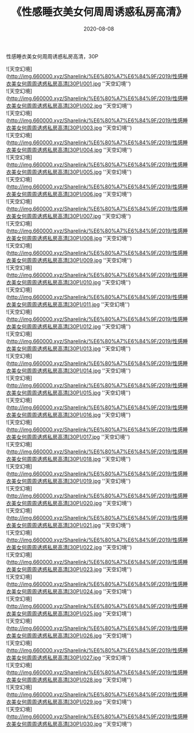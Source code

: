﻿---
layout: post
title:  《性感睡衣美女何周周诱惑私房高清》
date:   2020-08-08
img: http://img.660000.xyz/Sharelink/%E6%80%A7%E6%84%9F/2019/性感睡衣美女何周周诱惑私房高清[30P]/000.jpg
categories: [美女, 性感, 泳衣]
---

性感睡衣美女何周周诱惑私房高清，30P

![天空幻境](http://img.660000.xyz/Sharelink/%E6%80%A7%E6%84%9F/2019/性感睡衣美女何周周诱惑私房高清[30P]/001.jpg ''天空幻境'') <br>
![天空幻境](http://img.660000.xyz/Sharelink/%E6%80%A7%E6%84%9F/2019/性感睡衣美女何周周诱惑私房高清[30P]/002.jpg ''天空幻境'') <br>
![天空幻境](http://img.660000.xyz/Sharelink/%E6%80%A7%E6%84%9F/2019/性感睡衣美女何周周诱惑私房高清[30P]/003.jpg ''天空幻境'') <br>
![天空幻境](http://img.660000.xyz/Sharelink/%E6%80%A7%E6%84%9F/2019/性感睡衣美女何周周诱惑私房高清[30P]/004.jpg ''天空幻境'') <br>
![天空幻境](http://img.660000.xyz/Sharelink/%E6%80%A7%E6%84%9F/2019/性感睡衣美女何周周诱惑私房高清[30P]/005.jpg ''天空幻境'') <br>
![天空幻境](http://img.660000.xyz/Sharelink/%E6%80%A7%E6%84%9F/2019/性感睡衣美女何周周诱惑私房高清[30P]/006.jpg ''天空幻境'') <br>
![天空幻境](http://img.660000.xyz/Sharelink/%E6%80%A7%E6%84%9F/2019/性感睡衣美女何周周诱惑私房高清[30P]/007.jpg ''天空幻境'') <br>
![天空幻境](http://img.660000.xyz/Sharelink/%E6%80%A7%E6%84%9F/2019/性感睡衣美女何周周诱惑私房高清[30P]/008.jpg ''天空幻境'') <br>
![天空幻境](http://img.660000.xyz/Sharelink/%E6%80%A7%E6%84%9F/2019/性感睡衣美女何周周诱惑私房高清[30P]/009.jpg ''天空幻境'') <br>
![天空幻境](http://img.660000.xyz/Sharelink/%E6%80%A7%E6%84%9F/2019/性感睡衣美女何周周诱惑私房高清[30P]/010.jpg ''天空幻境'') <br>
![天空幻境](http://img.660000.xyz/Sharelink/%E6%80%A7%E6%84%9F/2019/性感睡衣美女何周周诱惑私房高清[30P]/011.jpg ''天空幻境'') <br>
![天空幻境](http://img.660000.xyz/Sharelink/%E6%80%A7%E6%84%9F/2019/性感睡衣美女何周周诱惑私房高清[30P]/012.jpg ''天空幻境'') <br>
![天空幻境](http://img.660000.xyz/Sharelink/%E6%80%A7%E6%84%9F/2019/性感睡衣美女何周周诱惑私房高清[30P]/013.jpg ''天空幻境'') <br>
![天空幻境](http://img.660000.xyz/Sharelink/%E6%80%A7%E6%84%9F/2019/性感睡衣美女何周周诱惑私房高清[30P]/014.jpg ''天空幻境'') <br>
![天空幻境](http://img.660000.xyz/Sharelink/%E6%80%A7%E6%84%9F/2019/性感睡衣美女何周周诱惑私房高清[30P]/015.jpg ''天空幻境'') <br>
![天空幻境](http://img.660000.xyz/Sharelink/%E6%80%A7%E6%84%9F/2019/性感睡衣美女何周周诱惑私房高清[30P]/016.jpg ''天空幻境'') <br>
![天空幻境](http://img.660000.xyz/Sharelink/%E6%80%A7%E6%84%9F/2019/性感睡衣美女何周周诱惑私房高清[30P]/017.jpg ''天空幻境'') <br>
![天空幻境](http://img.660000.xyz/Sharelink/%E6%80%A7%E6%84%9F/2019/性感睡衣美女何周周诱惑私房高清[30P]/018.jpg ''天空幻境'') <br>
![天空幻境](http://img.660000.xyz/Sharelink/%E6%80%A7%E6%84%9F/2019/性感睡衣美女何周周诱惑私房高清[30P]/019.jpg ''天空幻境'') <br>
![天空幻境](http://img.660000.xyz/Sharelink/%E6%80%A7%E6%84%9F/2019/性感睡衣美女何周周诱惑私房高清[30P]/020.jpg ''天空幻境'') <br>
![天空幻境](http://img.660000.xyz/Sharelink/%E6%80%A7%E6%84%9F/2019/性感睡衣美女何周周诱惑私房高清[30P]/021.jpg ''天空幻境'') <br>
![天空幻境](http://img.660000.xyz/Sharelink/%E6%80%A7%E6%84%9F/2019/性感睡衣美女何周周诱惑私房高清[30P]/022.jpg ''天空幻境'') <br>
![天空幻境](http://img.660000.xyz/Sharelink/%E6%80%A7%E6%84%9F/2019/性感睡衣美女何周周诱惑私房高清[30P]/023.jpg ''天空幻境'') <br>
![天空幻境](http://img.660000.xyz/Sharelink/%E6%80%A7%E6%84%9F/2019/性感睡衣美女何周周诱惑私房高清[30P]/024.jpg ''天空幻境'') <br>
![天空幻境](http://img.660000.xyz/Sharelink/%E6%80%A7%E6%84%9F/2019/性感睡衣美女何周周诱惑私房高清[30P]/025.jpg ''天空幻境'') <br>
![天空幻境](http://img.660000.xyz/Sharelink/%E6%80%A7%E6%84%9F/2019/性感睡衣美女何周周诱惑私房高清[30P]/026.jpg ''天空幻境'') <br>
![天空幻境](http://img.660000.xyz/Sharelink/%E6%80%A7%E6%84%9F/2019/性感睡衣美女何周周诱惑私房高清[30P]/027.jpg ''天空幻境'') <br>
![天空幻境](http://img.660000.xyz/Sharelink/%E6%80%A7%E6%84%9F/2019/性感睡衣美女何周周诱惑私房高清[30P]/028.jpg ''天空幻境'') <br>
![天空幻境](http://img.660000.xyz/Sharelink/%E6%80%A7%E6%84%9F/2019/性感睡衣美女何周周诱惑私房高清[30P]/029.jpg ''天空幻境'') <br>
![天空幻境](http://img.660000.xyz/Sharelink/%E6%80%A7%E6%84%9F/2019/性感睡衣美女何周周诱惑私房高清[30P]/030.jpg ''天空幻境'') <br>
